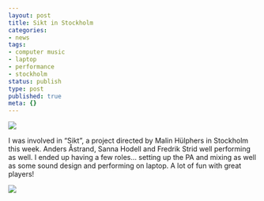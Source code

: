 ```yaml
---
layout: post
title: Sikt in Stockholm
categories:
- news
tags:
- computer music
- laptop
- performance
- stockholm
status: publish
type: post
published: true
meta: {}
---
```


![](/squarespace_images/static_500baf96c4aa540325612fa5_500bb0b2e4b042ea6e35b13f_500bb0b2e4b042ea6e35b33c_1337448038095_1000w_)


I was involved in “Sikt”, a project directed by Malin Hülphers in Stockholm this week. Anders Åstrand, Sanna Hodell and Fredrik Strid well performing as well. I ended up having a few roles… setting up the PA and mixing as well as some sound design and performing on laptop. A lot of fun with great players!


![](/squarespace_images/static_500baf96c4aa540325612fa5_500bb0b2e4b042ea6e35b13f_500bb0b2e4b042ea6e35b33d_1337448569026_1000w_)
